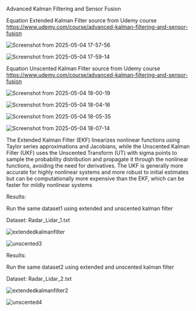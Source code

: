 Advanced Kalman Filtering and Sensor Fusion

Equation Extended Kalman Filter source from Udemy course https://www.udemy.com/course/advanced-kalman-filtering-and-sensor-fusion

![Screenshot from 2025-05-04 17-57-56](https://github.com/user-attachments/assets/9c513136-6759-48dc-b0df-d570cc405b80)

![Screenshot from 2025-05-04 17-59-14](https://github.com/user-attachments/assets/a106c857-2c4b-4303-8642-a4c9cb9369fc)


Equation Unscented Kalman Filter source from Udemy course https://www.udemy.com/course/advanced-kalman-filtering-and-sensor-fusion

![Screenshot from 2025-05-04 18-00-19](https://github.com/user-attachments/assets/44fd83b6-1114-482e-a136-0027ada17b0f)

![Screenshot from 2025-05-04 18-04-16](https://github.com/user-attachments/assets/bb264002-74dc-40ba-83c7-73536ad3cd0e)

![Screenshot from 2025-05-04 18-05-35](https://github.com/user-attachments/assets/36893a2a-60c9-4965-a8ec-f8bcba6a7afd)

![Screenshot from 2025-05-04 18-07-14](https://github.com/user-attachments/assets/c75d014e-8d45-4dbc-b32d-c8c94c11b0f1)

The Extended Kalman Filter (EKF) linearizes nonlinear functions using Taylor series approximations and Jacobians, while the Unscented Kalman Filter (UKF) uses the Unscented Transform (UT) with sigma points to sample the probability distribution and propagate it through the nonlinear functions, avoiding the need for derivatives. The UKF is generally more accurate for highly nonlinear systems and more robust to initial estimates but can be computationally more expensive than the EKF, which can be faster for mildly nonlinear systems

Results:

Run the same dataset1 using extended and unscented kalman filter

Dataset: Radar_Lidar_1.txt

![extendedkalmanfilter](https://github.com/user-attachments/assets/9c0cbbec-59c8-4e3f-ae50-b97ab1830e9c)

![unscented3](https://github.com/user-attachments/assets/e5b8a54e-e145-407b-807f-7b53e1e83e37)

Results:

Run the same dataset2 using extended and unscented kalman filter

Dataset: Radar_Lidar_2.txt

![extendedkalmanfilter2](https://github.com/user-attachments/assets/6151eeec-5a35-4d76-813a-eb22c143fe5f)


![unscented4](https://github.com/user-attachments/assets/d3f81134-895a-4653-a1c5-1be2aa7d9ca7)
